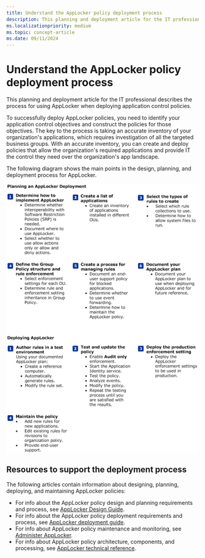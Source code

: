 ```yaml
---
title: Understand the AppLocker policy deployment process
description: This planning and deployment article for the IT professional describes the process for using AppLocker when deploying application control policies.
ms.localizationpriority: medium
ms.topic: concept-article
ms.date: 09/11/2024
---
```


# Understand the AppLocker policy deployment process

This planning and deployment article for the IT professional describes the process for using AppLocker when deploying application control policies.

To successfully deploy AppLocker policies, you need to identify your application control objectives and construct the policies for those objectives. The key to the process is taking an accurate inventory of your organization's applications, which requires investigation of all the targeted business groups. With an accurate inventory, you can create and deploy policies that allow the organization's required applications and provide IT the control they need over the organization's app landscape.

The following diagram shows the main points in the design, planning, and deployment process for AppLocker.

![applocker quick reference guide.](images/applocker-plandeploy-quickreference.gif)

## Resources to support the deployment process

The following articles contain information about designing, planning, deploying, and maintaining AppLocker policies:

- For info about the AppLocker policy design and planning requirements and process, see [AppLocker Design Guide](applocker-policies-design-guide.md).
- For info about the AppLocker policy deployment requirements and process, see [AppLocker deployment guide](applocker-policies-deployment-guide.md).
- For info about AppLocker policy maintenance and monitoring, see [Administer AppLocker](administer-applocker.md).
- For info about AppLocker policy architecture, components, and processing, see [AppLocker technical reference](applocker-technical-reference.md).
